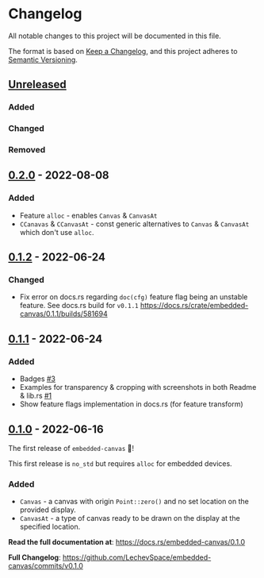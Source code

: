 # Changelog

All notable changes to this project will be documented in this file.

The format is based on [Keep a Changelog](https://keepachangelog.com/en/1.0.0/),
and this project adheres to [Semantic Versioning](https://semver.org/spec/v2.0.0.html).

## [Unreleased]

### Added

### Changed

### Removed

## [0.2.0] - 2022-08-08

### Added

- Feature `alloc` - enables `Canvas` & `CanvasAt`
- `CCanavas` & `CCanvasAt` - const generic alternatives to `Canvas` & `CanvasAt` which don't use `alloc`.

## [0.1.2] - 2022-06-24

### Changed

- Fix error on docs.rs regarding `doc(cfg)` feature flag being an unstable feature.
  See docs.rs build for `v0.1.1` <https://docs.rs/crate/embedded-canvas/0.1.1/builds/581694>

## [0.1.1] - 2022-06-24

### Added

- Badges [#3](https://github.com/LechevSpace/embedded-canvas/issues/3)
- Examples for transparency & cropping with screenshots in both Readme & lib.rs [#1](https://github.com/LechevSpace/embedded-canvas/issues/1)
- Show feature flags implementation in docs.rs (for feature transform)


## [0.1.0] - 2022-06-16

The first release of `embedded-canvas` :tada:!

This first release is `no_std` but requires `alloc` for embedded devices.

### Added

- `Canvas` - a canvas with origin `Point::zero()` and no set location on the provided display.
- `CanvasAt` - a type of canvas ready to be drawn on the display at the specified location.

**Read the full documentation at**: https://docs.rs/embedded-canvas/0.1.0

**Full Changelog**: https://github.com/LechevSpace/embedded-canvas/commits/v0.1.0


[Unreleased]: https://github.com/olivierlacan/keep-a-changelog/compare/v0.2.0...HEAD
[0.2.0]: https://github.com/olivierlacan/keep-a-changelog/compare/v0.1.1...v0.2.0
[0.1.2]: https://github.com/olivierlacan/keep-a-changelog/compare/v0.1.1...v0.1.2
[0.1.1]: https://github.com/olivierlacan/keep-a-changelog/compare/v0.1.0...v0.1.1
[0.1.0]: https://github.com/olivierlacan/keep-a-changelog/releases/tag/v0.1.0